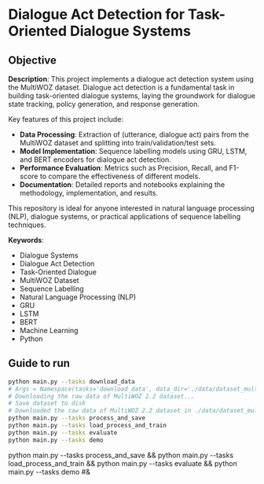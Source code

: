 # Dialogue Act Detection for Task-Oriented Dialogue Systems

## Objective

**Description**:
This project implements a dialogue act detection system using the MultiWOZ dataset. Dialogue act detection is a fundamental task in building task-oriented dialogue systems, laying the groundwork for dialogue state tracking, policy generation, and response generation.

Key features of this project include:
- **Data Processing**: Extraction of (utterance, dialogue act) pairs from the MultiWOZ dataset and splitting into train/validation/test sets.
- **Model Implementation**: Sequence labelling models using GRU, LSTM, and BERT encoders for dialogue act detection.
- **Performance Evaluation**: Metrics such as Precision, Recall, and F1-score to compare the effectiveness of different models.
- **Documentation**: Detailed reports and notebooks explaining the methodology, implementation, and results.

This repository is ideal for anyone interested in natural language processing (NLP), dialogue systems, or practical applications of sequence labelling techniques.

**Keywords**:
- Dialogue Systems
- Dialogue Act Detection
- Task-Oriented Dialogue
- MultiWOZ Dataset
- Sequence Labelling
- Natural Language Processing (NLP)
- GRU
- LSTM
- BERT
- Machine Learning
- Python

## Guide to run

```bash
python main.py --tasks download_data
# Args = Namespace(tasks='download_data', data_dir='./data/dataset_multiwoz_2_2.json')
# Downloading the raw data of MultiWOZ 2.2 dataset...
# Save dataset to disk
# Downloaded the raw data of MultiWOZ 2.2 dataset in ./data/dataset_multiwoz_2_2.json
python main.py --tasks process_and_save
python main.py --tasks load_process_and_train
python main.py --tasks evaluate
python main.py --tasks demo
```

python main.py --tasks process_and_save && python main.py --tasks load_process_and_train && python main.py --tasks evaluate && python main.py --tasks demo 
#&
